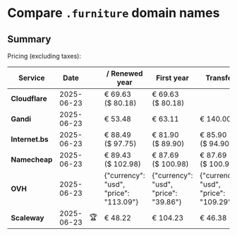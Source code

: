 # Compare `.furniture` domain names

## Summary

Pricing (excluding taxes):

| Service | Date |  | / Renewed year | First year | Transfer | Restoration |
|--|--|--|--|--|--|--|
| **Cloudflare** | 2025-06-23 |  | € 69.63<br>($ 80.18) | € 69.63<br>($ 80.18) |  |  |
| **Gandi** | 2025-06-23 |  | € 53.48 | € 63.11 | € 140.00 | € 114.51 |
| **Internet.bs** | 2025-06-23 |  | € 88.49<br>($ 97.75) | € 81.90<br>($ 89.90) | € 85.90<br>($ 94.90) | € 99.79<br>($ 98.69) |
| **Namecheap** | 2025-06-23 |  | € 89.43<br>($ 102.98) | € 87.69<br>($ 100.98) | € 87.69<br>($ 100.98) |  |
| **OVH** | 2025-06-23 |  | {"currency": "usd", "price": "113.09"} | {"currency": "usd", "price": "39.86"} | {"currency": "usd", "price": "109.29"} |  |
| **Scaleway** | 2025-06-23 | 🏆 | € 48.22 | € 104.23 | € 46.38 | € 51.74 |
